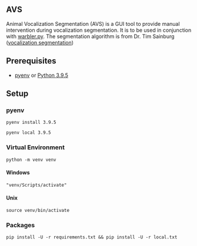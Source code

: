 ## AVS

Animal Vocalization Segmentation (AVS) is a GUI tool to provide manual intervention during vocalization segmentation. It is to be used in conjunction with [warbler.py](https://github.com/braycarlson/warbler.py). The segmentation algorithm is from Dr. Tim Sainburg ([vocalization segmentation](https://github.com/timsainb/vocalization-segmentation))

## Prerequisites

* [pyenv](https://github.com/pyenv/pyenv) or [Python 3.9.5](https://www.python.org/downloads/)

## Setup

### pyenv

```
pyenv install 3.9.5
```

```
pyenv local 3.9.5
```

### Virtual Environment

```
python -m venv venv
```

#### Windows

```
"venv/Scripts/activate"
```

#### Unix

```
source venv/bin/activate
```

### Packages

```
pip install -U -r requirements.txt && pip install -U -r local.txt
```
